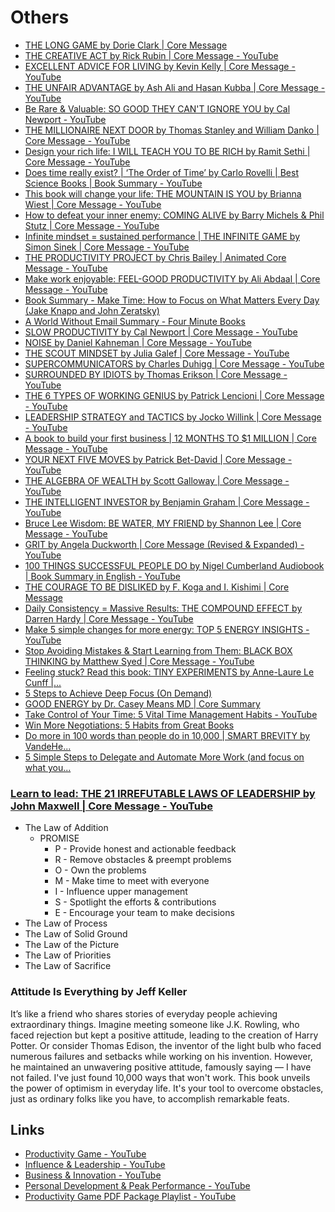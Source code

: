 # Others

- [THE LONG GAME by Dorie Clark | Core Message](https://www.youtube.com/watch?v=s5T-YLPTfiU)
- [THE CREATIVE ACT by Rick Rubin | Core Message - YouTube](https://www.youtube.com/watch?v=eDwSiuTJ434)
- [EXCELLENT ADVICE FOR LIVING by Kevin Kelly | Core Message - YouTube](https://www.youtube.com/watch?v=vywKzdaxXK8&ab_channel=ProductivityGame)
- [THE UNFAIR ADVANTAGE by Ash Ali and Hasan Kubba | Core Message - YouTube](https://www.youtube.com/watch?v=FXty4TQQWoU)
- [Be Rare & Valuable: SO GOOD THEY CAN'T IGNORE YOU by Cal Newport - YouTube](https://www.youtube.com/watch?v=DFjTD8v7xuw)
- [THE MILLIONAIRE NEXT DOOR by Thomas Stanley and William Danko | Core Message - YouTube](https://www.youtube.com/watch?v=aYy7QK1MDk4)
- [Design your rich life: I WILL TEACH YOU TO BE RICH by Ramit Sethi | Core Message - YouTube](https://www.youtube.com/watch?v=vybSDRL6C3g)
- [Does time really exist? | ‘The Order of Time’ by Carlo Rovelli | Best Science Books | Book Summary - YouTube](https://www.youtube.com/watch?v=fS_2NqD1K8s)
- [This book will change your life: THE MOUNTAIN IS YOU by Brianna Wiest | Core Message - YouTube](https://www.youtube.com/watch?v=neIfuuLNUzU)
- [How to defeat your inner enemy: COMING ALIVE by Barry Michels & Phil Stutz | Core Message - YouTube](https://www.youtube.com/watch?v=AFFPoz8bPZ0)
- [Infinite mindset = sustained performance | THE INFINITE GAME by Simon Sinek | Core Message - YouTube](https://www.youtube.com/watch?v=jQU36VGWV_o)
- [THE PRODUCTIVITY PROJECT by Chris Bailey | Animated Core Message - YouTube](https://youtu.be/fUabJO4UAso?si=ne70pbwMiJ2FYTlW)
- [Make work enjoyable: FEEL-GOOD PRODUCTIVITY by Ali Abdaal | Core Message - YouTube](https://www.youtube.com/watch?v=F-PnVe9RxrM&ab_channel=ProductivityGame)
- [Book Summary - Make Time: How to Focus on What Matters Every Day (Jake Knapp and John Zeratsky)](https://readingraphics.com/book-summary-make-time/)
- [A World Without Email Summary - Four Minute Books](https://fourminutebooks.com/a-world-without-email-summary/)
- [SLOW PRODUCTIVITY by Cal Newport | Core Message - YouTube](https://www.youtube.com/watch?v=TJFuTZqAX5E&ab_channel=ProductivityGame)
- [NOISE by Daniel Kahneman | Core Message - YouTube](https://www.youtube.com/watch?v=wBHFeMblT5g&ab_channel=ProductivityGame)
- [THE SCOUT MINDSET by Julia Galef | Core Message - YouTube](https://www.youtube.com/watch?v=5L3CbdjeNRA&ab_channel=ProductivityGame)
- [SUPERCOMMUNICATORS by Charles Duhigg | Core Message - YouTube](https://www.youtube.com/watch?v=308NQsiDrcE&ab_channel=ProductivityGame)
- [SURROUNDED BY IDIOTS by Thomas Erikson | Core Message - YouTube](https://www.youtube.com/watch?v=kkATORyBsug&ab_channel=ProductivityGame)
- [THE 6 TYPES OF WORKING GENIUS by Patrick Lencioni | Core Message - YouTube](https://www.youtube.com/watch?v=N4I4hA6u6CM)
- [LEADERSHIP STRATEGY and TACTICS by Jocko Willink | Core Message - YouTube](https://www.youtube.com/watch?v=ol6UYlOPWWo&ab_channel=ProductivityGame)
- [A book to build your first business | 12 MONTHS TO $1 MILLION | Core Message - YouTube](https://www.youtube.com/watch?v=nfhxEF7DgU4&ab_channel=ProductivityGame)
- [YOUR NEXT FIVE MOVES by Patrick Bet-David | Core Message - YouTube](https://www.youtube.com/watch?v=-CyEpjm-sEE)
- [THE ALGEBRA OF WEALTH by Scott Galloway | Core Message - YouTube](https://www.youtube.com/watch?v=XUs4nTC0oOY&ab_channel=ProductivityGame)
- [THE INTELLIGENT INVESTOR by Benjamin Graham | Core Message - YouTube](https://www.youtube.com/watch?v=eT2DA389c8w)
- [Bruce Lee Wisdom: BE WATER, MY FRIEND by Shannon Lee | Core Message - YouTube](https://www.youtube.com/watch?v=dkpQGQcbOc0)
- [GRIT by Angela Duckworth | Core Message (Revised & Expanded) - YouTube](https://www.youtube.com/watch?v=XZOX6XrgfD4)
- [100 THINGS SUCCESSFUL PEOPLE DO by Nigel Cumberland Audiobook | Book Summary in English - YouTube](https://www.youtube.com/watch?v=F2Qxkw9DgEs)
- [THE COURAGE TO BE DISLIKED by F. Koga and I. Kishimi | Core Message](https://youtu.be/xFxn40zvl-E)
- [Daily Consistency = Massive Results: THE COMPOUND EFFECT by Darren Hardy \| Core Message - YouTube](https://www.youtube.com/watch?v=qDxDCtZ9UkE)
- [Make 5 simple changes for more energy: TOP 5 ENERGY INSIGHTS - YouTube](https://youtu.be/yon02iMbVJI)
- [Stop Avoiding Mistakes & Start Learning from Them: BLACK BOX THINKING by Matthew Syed \| Core Message - YouTube](https://youtu.be/VFLzUJYreQo)
- [Feeling stuck? Read this book: TINY EXPERIMENTS by Anne-Laure Le Cunff |...](https://youtu.be/TEdB6kQRNtA)
- [5 Steps to Achieve Deep Focus (On Demand)](https://youtu.be/gVG8l80fDbk)
- [GOOD ENERGY by Dr. Casey Means MD | Core Summary](https://youtu.be/7XyQf6KWni8)
- [Take Control of Your Time: 5 Vital Time Management Habits - YouTube](https://youtu.be/M2WCN_RMPLw)
- [Win More Negotiations: 5 Habits from Great Books](https://youtu.be/1CcpgDNl2Xg)
- [Do more in 100 words than people do in 10,000 | SMART BREVITY by VandeHe...](https://youtu.be/xM5CcfCzMU4)
- [5 Simple Steps to Delegate and Automate More Work (and focus on what you...](https://youtu.be/g-1GCtAulYw)

### [Learn to lead: THE 21 IRREFUTABLE LAWS OF LEADERSHIP by John Maxwell | Core Message - YouTube](https://www.youtube.com/watch?v=QQhdiktL99w)

- The Law of Addition
    - PROMISE
        - P - Provide honest and actionable feedback
        - R - Remove obstacles & preempt problems
        - O - Own the problems
        - M - Make time to meet with everyone
        - I - Influence upper management
        - S - Spotlight the efforts & contributions
        - E - Encourage your team to make decisions
- The Law of Process
- The Law of Solid Ground
- The Law of the Picture
- The Law of Priorities
- The Law of Sacrifice

### Attitude Is Everything by Jeff Keller

It’s like a friend who shares stories of everyday people achieving extraordinary things. Imagine meeting someone like J.K. Rowling, who faced rejection but kept a positive attitude, leading to the creation of Harry Potter. Or consider Thomas Edison, the inventor of the light bulb who faced numerous failures and setbacks while working on his invention. However, he maintained an unwavering positive attitude, famously saying ― I have not failed. I've just found 10,000 ways that won't work. This book unveils the power of optimism in everyday life. It's your tool to overcome obstacles, just as ordinary folks like you have, to accomplish remarkable feats.

## Links

- [Productivity Game - YouTube](https://www.youtube.com/@ProductivityGame)
- [Influence & Leadership - YouTube](https://www.youtube.com/playlist?list=PL38v62je9cXbxHcw4XNXuQ5eD47q4FXpE)
- [Business & Innovation - YouTube](https://www.youtube.com/playlist?list=PL38v62je9cXZD5zvh6IDvAO0IosoPWgdo)
- [Personal Development & Peak Performance - YouTube](https://www.youtube.com/playlist?list=PL38v62je9cXb98wDY5q3fW-qN-KbQQeZa)
- [Productivity Game PDF Package Playlist - YouTube](https://www.youtube.com/playlist?list=PL38v62je9cXZuHv6WixrJr2zA2LJU0dYu)
